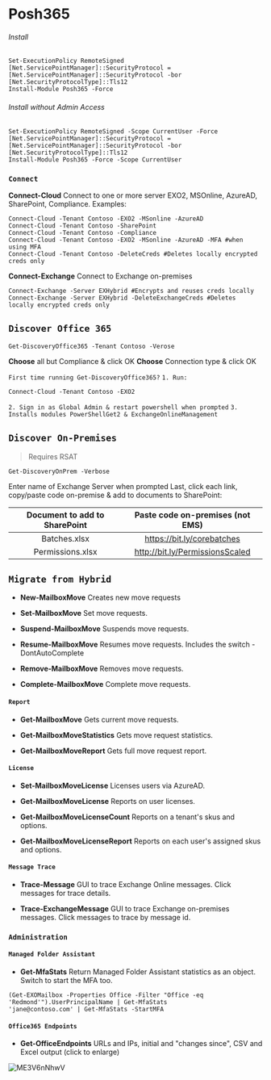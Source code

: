 
# Posh365

###### Install
```
Set-ExecutionPolicy RemoteSigned
[Net.ServicePointManager]::SecurityProtocol = [Net.ServicePointManager]::SecurityProtocol -bor [Net.SecurityProtocolType]::Tls12
Install-Module Posh365 -Force
```

###### Install without Admin Access
```
Set-ExecutionPolicy RemoteSigned -Scope CurrentUser -Force
[Net.ServicePointManager]::SecurityProtocol = [Net.ServicePointManager]::SecurityProtocol -bor [Net.SecurityProtocolType]::Tls12
Install-Module Posh365 -Force -Scope CurrentUser
```
### `Connect`

**Connect-Cloud** Connect to one or more server EXO2, MSOnline, AzureAD, SharePoint, Compliance. Examples:

```
Connect-Cloud -Tenant Contoso -EXO2 -MSonline -AzureAD
Connect-Cloud -Tenant Contoso -SharePoint
Connect-Cloud -Tenant Contoso -Compliance
Connect-Cloud -Tenant Contoso -EXO2 -MSonline -AzureAD -MFA #when using MFA
Connect-Cloud -Tenant Contoso -DeleteCreds #Deletes locally encrypted creds only
```
**Connect-Exchange** Connect to Exchange on-premises
```
Connect-Exchange -Server EXHybrid #Encrypts and reuses creds locally
Connect-Exchange -Server EXHybrid -DeleteExchangeCreds #Deletes locally encrypted creds only
```

## `Discover Office 365`
```
Get-DiscoveryOffice365 -Tenant Contoso -Verose
```
**Choose** all but Compliance & click OK
**Choose** Connection type & click OK

`First time running Get-DiscoveryOffice365?`
`1. Run:`
```
Connect-Cloud -Tenant Contoso -EXO2
```

`2. Sign in as Global Admin & restart powershell when prompted`
`3. Installs modules PowerShellGet2 & ExchangeOnlineManagement`


## `Discover On-Premises`
> Requires RSAT
```
Get-DiscoveryOnPrem -Verbose
```
Enter name of Exchange Server when prompted
Last, click each link, copy/paste code on-premise & add to documents to SharePoint:

| Document to add to SharePoint | Paste code on-premises (not EMS) |
| :---------------------------: | :------------------------------: |
| Batches.xlsx | https://bit.ly/corebatches |
| Permissions.xlsx | http://bit.ly/PermissionsScaled |


## `Migrate from Hybrid`

*  **New-MailboxMove** Creates new move requests

*  **Set-MailboxMove** Set move requests.

*  **Suspend-MailboxMove** Suspends move requests.

*  **Resume-MailboxMove** Resumes move requests. Includes the switch -DontAutoComplete

*  **Remove-MailboxMove** Removes move requests.

*  **Complete-MailboxMove** Complete move requests.

#### `Report`
*  **Get-MailboxMove** Gets current move requests.

*  **Get-MailboxMoveStatistics** Gets move request statistics.

*  **Get-MailboxMoveReport** Gets full move request report.

#### `License`

*  **Set-MailboxMoveLicense** Licenses users via AzureAD.

*  **Get-MailboxMoveLicense** Reports on user licenses.

*  **Get-MailboxMoveLicenseCount** Reports on a tenant's skus and options.

*  **Get-MailboxMoveLicenseReport** Reports on each user's assigned skus and options.



#### `Message Trace`

*  **Trace-Message** GUI to trace Exchange Online messages. Click messages for trace details.

*  **Trace-ExchangeMessage** GUI to trace Exchange on-premises messages. Click messages to trace by message id.
### `Administration`

#### `Managed Folder Assistant`
* **Get-MfaStats** Return Managed Folder Assistant statistics as an object. Switch to start the MFA too.
```
(Get-EXOMailbox -Properties Office -Filter "Office -eq 'Redmond'").UserPrincipalName | Get-MfaStats
'jane@contoso.com' | Get-MfaStats -StartMFA
```

#### `Office365 Endpoints`
*  **Get-OfficeEndpoints** URLs and IPs, initial and "changes since", CSV and Excel output (click to enlarge)

![ME3V6nNhwV](https://user-images.githubusercontent.com/28877715/71635906-fcb6a980-2bf6-11ea-927e-03c9bda8f2a4.gif)
